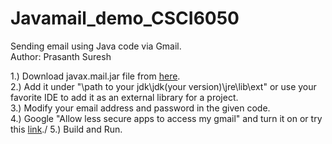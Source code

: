 # Javamail_demo_CSCI6050
Sending email using Java code via Gmail. \
Author: Prasanth Suresh

1.) Download javax.mail.jar file from [here](https://javaee.github.io/javamail/#Download_JavaMail_Release).\
2.) Add it under "\path to your jdk\jdk(your version)\jre\lib\ext" or use your favorite IDE to add it as an external library for a project.\
3.) Modify your email address and password in the given code.\
4.) Google "Allow less secure apps to access my gmail" and turn it on or try this [link](https://myaccount.google.com/lesssecureapps)./
5.) Build and Run.
